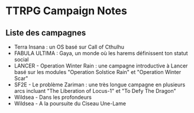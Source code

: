 # TTRPG Campaign Notes

## Liste des campagnes
- Terra Insana : un OS basé sur Call of Cthulhu
- FABULA ULTIMA : Gaya, un monde où les harems définissent ton statut social
- LANCER - Operation Winter Rain : une campagne introductive à Lancer basé sur les modules "Operation Solstice Rain" et "Operation Winter Scar"
- SF2E - Le problème Zariman : une très longue campagne en plusieurs arcs incluant "The Liberation of Locus-1" et "To Defy The Dragon"
- Wildsea - Dans les profondeurs
- Wildsea - A la poursuite du Ciseau Une-Lame
